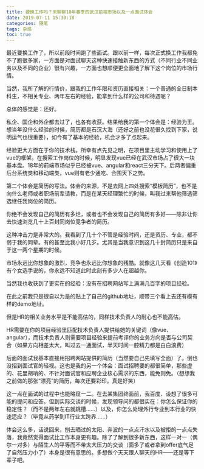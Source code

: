 ```yaml
---
title: 要换工作吗？来聊聊18年春季的武汉前端市场以及一点面试体会
date: 2019-07-11 15:30:18
categories: 随笔
tags: 杂感
toc: true
---
```

最近要换工作了，所以前段时间跑了些面试。跟以前一样，每次正式换工作我都免不了跑很多家，一方面是对面试聊天这种快速接触新东西的方式（不同行业不同业务以及不同的企业）很有兴趣，一方面也想顺便更全面地了解下这个岗位的市场行情。

当然，我所了解的行情价，跟我的工作年限和资历直接相关：一个普通的全日制本科生，不相关专业、两年左右的经验，能拿到什么样的公司和待遇呢？

总体的感觉是：还好。

私企、国企和外企都去过了，也各有收获。结果给我的第一个体会是：经验为王。想当年没什么经验的时候，简历都是石沉大海（还好之前也没花很久找到下家，说明运气也很重要），如今有了基本的经验，机会才多了点起来。

经验更大方面在于你的技术栈。所幸有点先见之明，在项目里主动学习和使用上了vue的框架。在搜索工作岗位的时候，明显发现vue已经在武汉市场占了很大一块基本盘。18年的前端市场似乎已经被vue、angular和react三分天下。后两者偏重后台系统类和移动端类，vue则有老少通吃、合围天下之势。

第二个体会是简历的写法。体会的来源，不是去网上四处搜索“模板简历”，也不是向什么老师或者职场前辈请教，而是在某天经理繁忙的时候，叫我过来帮他筛选筛选继任我岗位的简历。

你绝不会发现自己的简历有多烂，或者也不会发现自己的简历有多好——除非让你去快速浏览几十上百封同岗位竞争者的简历。

这种冲击力是非常大的。我看到了几十个不管是经验时间，还是资历、专业，都不弱于我的同辈。有的甚至比我小好几岁。尤其是当我意识到这几十封简历只是来自于这一两个星期的时候。

市场永远比你想象的激烈，竞争也永远比你想象的残酷。就像这几天看《创造101》有个女选手说的，你永远不知道此时此刻有多少人在超越你。

当然我也收获到了更实在的经验：没有在招聘网站写上满满几百字的项目经验。

在此之前我只是很自以为是的贴上了自己的github地址，顺带三个看上去还有模有样的demo地址。

但是HR的相关业务水平是不能高估的，同样技术负责人的耐心也不能高估。

HR需要在你的项目经验里匹配技术负责人提供给她的关键词（像vue、angular），而技术负责人则需要项目经验来提前考评你的业务方向是否与公司契合（如果方向相差太大，叫过去一通面试，半天时间一腔精力都是白白浪费）

后面的面试我基本直接用招聘网站提供的简历（当然要自己先填写全面）了。倒也没招到面试官的轻视。这也是我的另一个体会：面试招聘要的都很简单，那些虚的、花里胡哨的、不针对面试官和应聘企业核心需求的东西，能免则免。（想想我之前做的那张“漂亮”的简历，每次还要彩印，真是好笑）

这一点在面试的过程中也能略窥一二。在去某集团终面前，我百度、设想了很多可能的提问和应答。但到实际交谈的时候，发现领导问的都很实在：你怎么保证你的稳定性？（而不是两年左右就跳槽……）以及，你怎么处理外行专业到本行业的快速适应？（毕竟从药学到IT行业太跨界……）

体会这么多，话说回来，刨去晒过的太阳、奔波的一点点汗水以及被拒的一点点失落，我竟然觉得面试比工作本身更有趣。除了了解到很多新东西，这样一对一（偶尔一对多）与陌生人的平等而不带太大压力的交谈（面多了或者拿到offer底气足了自然压力小了）本身是很有意思的。多想做个天天跟人聊天的HR——还是等下辈子吧。














